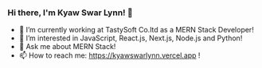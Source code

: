 ### Hi there, I'm Kyaw Swar Lynn! 👋
- 🔭 I’m currently working at TastySoft Co.ltd as a MERN Stack Developer!
- 🌱 I’m interested in JavaScript, React.js, Next.js, Node.js and Python!
- 💬 Ask me about MERN Stack!
- 📫 How to reach me: https://kyawswarlynn.vercel.app !

<!--
**kyawswarlynn14/kyawswarlynn14** is a ✨ _special_ ✨ repository because its `README.md` (this file) appears on your GitHub profile.
-->
